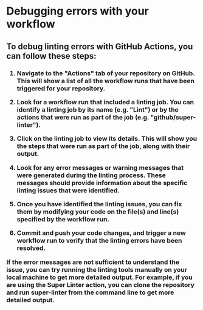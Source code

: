 <h1>Debugging errors with your workflow</h1>

<h2>To debug linting errors with GitHub Actions, you can follow these steps:</h2>

<h3>

1. Navigate to the "Actions" tab of your repository on GitHub. This will show a list of all the workflow runs that have been triggered for your repository.

2. Look for a workflow run that included a linting job. You can identify a linting job by its name (e.g. "Lint") or by the actions that were run as part of the job (e.g. "github/super-linter").

3. Click on the linting job to view its details. This will show you the steps that were run as part of the job, along with their output.

4. Look for any error messages or warning messages that were generated during the linting process. These messages should provide information about the specific linting issues that were identified.

5. Once you have identified the linting issues, you can fix them by modifying your code on the file(s) and line(s) specified by the workflow run.

6. Commit and push your code changes, and trigger a new workflow run to verify that the linting errors have been resolved.

If the error messages are not sufficient to understand the issue, you can try running the linting tools manually on your local machine to get more detailed output. For example, if you are using the Super Linter action, you can clone the repository and run super-linter from the command line to get more detailed output.

</h3>

<br/><br/><br/>